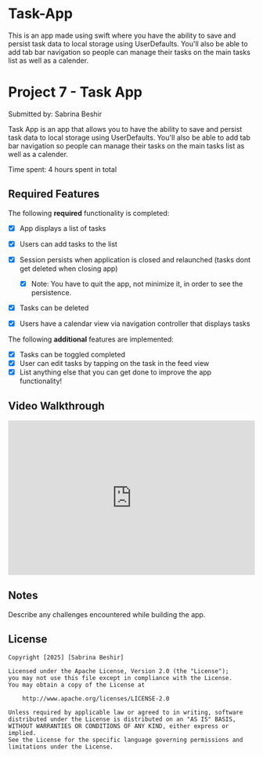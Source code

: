 # Task-App
This is an app made using swift where you have the ability to save and persist task data to local storage using UserDefaults. You'll also be able to add tab bar navigation so people can manage their tasks on the main tasks list as well as a calender.
# Project 7 - Task App

Submitted by: Sabrina Beshir 

Task App is an app that allows you to have the ability to save and persist task data to local storage using UserDefaults. You'll also be able to add tab bar navigation so people can manage their tasks on the main tasks list as well as a calender.

Time spent: 4 hours spent in total

## Required Features

The following **required** functionality is completed:

- [X] App displays a list of tasks
- [X] Users can add tasks to the list
- [X] Session persists when application is closed and relaunched (tasks dont get deleted when closing app) 
  - [X] Note: You have to quit the app, not minimize it, in order to see the persistence.
- [X] Tasks can be deleted
- [X] Users have a calendar view via navigation controller that displays tasks	


The following **additional** features are implemented:

- [X] Tasks can be toggled completed
- [X] User can edit tasks by tapping on the task in the feed view
- [X] List anything else that you can get done to improve the app functionality!

## Video Walkthrough
<div style="position: relative; padding-bottom: 62.5%; height: 0;"><iframe src="https://www.loom.com/embed/57a0685301964165b3aba652bff375ee?sid=c24c7d50-17ee-41d4-82fc-ab61caeaebff" frameborder="0" webkitallowfullscreen mozallowfullscreen allowfullscreen style="position: absolute; top: 0; left: 0; width: 100%; height: 100%;"></iframe></div>

## Notes

Describe any challenges encountered while building the app.

## License

    Copyright [2025] [Sabrina Beshir]

    Licensed under the Apache License, Version 2.0 (the "License");
    you may not use this file except in compliance with the License.
    You may obtain a copy of the License at

        http://www.apache.org/licenses/LICENSE-2.0

    Unless required by applicable law or agreed to in writing, software
    distributed under the License is distributed on an "AS IS" BASIS,
    WITHOUT WARRANTIES OR CONDITIONS OF ANY KIND, either express or implied.
    See the License for the specific language governing permissions and
    limitations under the License.
